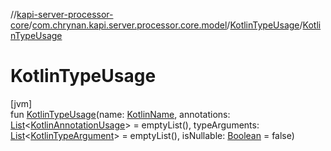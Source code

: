 //[kapi-server-processor-core](../../../index.md)/[com.chrynan.kapi.server.processor.core.model](../index.md)/[KotlinTypeUsage](index.md)/[KotlinTypeUsage](-kotlin-type-usage.md)

# KotlinTypeUsage

[jvm]\
fun [KotlinTypeUsage](-kotlin-type-usage.md)(name: [KotlinName](../-kotlin-name/index.md), annotations: [List](https://kotlinlang.org/api/latest/jvm/stdlib/kotlin.collections/-list/index.html)&lt;[KotlinAnnotationUsage](../-kotlin-annotation-usage/index.md)&gt; = emptyList(), typeArguments: [List](https://kotlinlang.org/api/latest/jvm/stdlib/kotlin.collections/-list/index.html)&lt;[KotlinTypeArgument](../-kotlin-type-argument/index.md)&gt; = emptyList(), isNullable: [Boolean](https://kotlinlang.org/api/latest/jvm/stdlib/kotlin/-boolean/index.html) = false)
